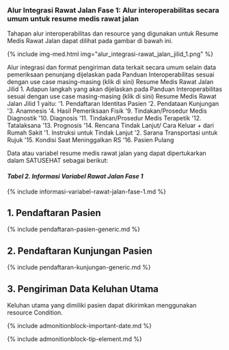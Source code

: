 ### Alur Integrasi Rawat Jalan Fase 1: Alur interoperabilitas secara umum untuk resume medis rawat jalan
Tahapan alur interoperabilitas dan resource yang digunakan untuk Resume Medis Rawat Jalan dapat dilihat pada gambar di bawah ini.

{% include img-med.html img="alur_integrasi-rawat_jalan_jilid_1.png" %}

Alur integrasi dan format pengiriman data terkait secara umum selain data pemeriksaan penunjang dijelaskan pada Panduan Interoperabilitas sesuai dengan use case masing-masing (klik di sini) Resume Medis Rawat Jalan Jilid 1. Adapun langkah yang akan dijelaskan pada Panduan Interoperabilitas sesuai dengan use case masing-masing (klik di sini) Resume Medis Rawat Jalan Jilid 1 yaitu:
'1. Pendaftaran Identitas Pasien
'2. Pendataan Kunjungan
'3. Anamnesis
'4. Hasil Pemeriksaan Fisik
'9. Tindakan/Prosedur Medis Diagnostik
'10. Diagnosis
'11. Tindakan/Prosedur Medis Terapetik
'12. Tatalaksana
'13. Prognosis
'14. Rencana Tindak Lanjut/ Cara Keluar + dari Rumah Sakit
  '1. Instruksi untuk Tindak Lanjut
  '2. Sarana Transportasi untuk Rujuk
'15. Kondisi Saat Meninggalkan RS
'16. Pasien Pulang

Data atau variabel resume medis rawat jalan yang dapat dipertukarkan dalam SATUSEHAT sebagai berikut:

#### *Tabel 2. Informasi Variabel Rawat Jalan Fase 1*

{% include informasi-variabel-rawat-jalan-fase-1.md %}

## 1. Pendaftaran Pasien

{% include pendaftaran-pasien-generic.md %}


## 2. Pendaftaran Kunjungan Pasien

{% include pendaftaran-kunjungan-generic.md %}

## 3. Pengiriman Data Keluhan Utama

Keluhan utama yang dimiliki pasien dapat dikirimkan menggunakan resource Condition.

{% include admonitionblock-important-date.md %}

{% include admonitionblock-tip-element.md %}

